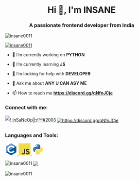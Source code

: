 <h1 align="center">Hi 👋, I'm INSANE</h1>
<h3 align="center">A passionate frontend developer from India</h3>

<p align="left"> <img src="https://komarev.com/ghpvc/?username=insane0011&label=Profile%20views&color=0e75b6&style=flat" alt="insane0011" /> </p>

<p align="left"> <a href="https://github.com/ryo-ma/github-profile-trophy"><img src="https://github-profile-trophy.vercel.app/?username=insane0011" alt="insane0011" /></a> </p>

- 🔭 I’m currently working on **PYTHON**

- 🌱 I’m currently learning **JS**

- 🤝 I’m looking for help with **DEVELOPER**

- 💬 Ask me about **ANY U CAN ASY ME**

- 📫 How to reach me **https://discord.gg/qNfnJCje**

<h3 align="left">Connect with me:</h3>
<p align="left">
<a href="https://dev.to/! InSaNeOpᥫ᭡ᴱᴺⱽ#2003" target="blank"><img align="center" src="https://cdn.jsdelivr.net/npm/simple-icons@3.0.1/icons/dev-dot-to.svg" alt="! InSaNeOpᥫ᭡ᴱᴺⱽ#2003" height="30" width="40" /></a>
<a href="https://discord.gg/https://discord.gg/qNfnJCje" target="blank"><img align="center" src="https://raw.githubusercontent.com/rahuldkjain/github-profile-readme-generator/master/src/images/icons/Social/discord.svg" alt="https://discord.gg/qNfnJCje" height="30" width="40" /></a>
</p>

<h3 align="left">Languages and Tools:</h3>
<p align="left"> <a href="https://www.cprogramming.com/" target="_blank"> <img src="https://raw.githubusercontent.com/devicons/devicon/master/icons/c/c-original.svg" alt="c" width="40" height="40"/> </a> <a href="https://developer.mozilla.org/en-US/docs/Web/JavaScript" target="_blank"> <img src="https://raw.githubusercontent.com/devicons/devicon/master/icons/javascript/javascript-original.svg" alt="javascript" width="40" height="40"/> </a> <a href="https://www.python.org" target="_blank"> <img src="https://raw.githubusercontent.com/devicons/devicon/master/icons/python/python-original.svg" alt="python" width="40" height="40"/> </a> </p>

<p><img align="left" src="https://github-readme-stats.vercel.app/api/top-langs?username=insane0011&show_icons=true&locale=en&layout=compact" alt="insane0011" /></p>

<p>&nbsp;<img align="center" src="https://github-readme-stats.vercel.app/api?username=insane0011&&show_icons=true&title_color=ffffff&icon_color=bb2acf&text_color=daf7dc&bg_color=151515" /></p>

<p><img align="center" src="https://github-readme-streak-stats.herokuapp.com/?user=insane0011&" alt="insane0011" /></p>
